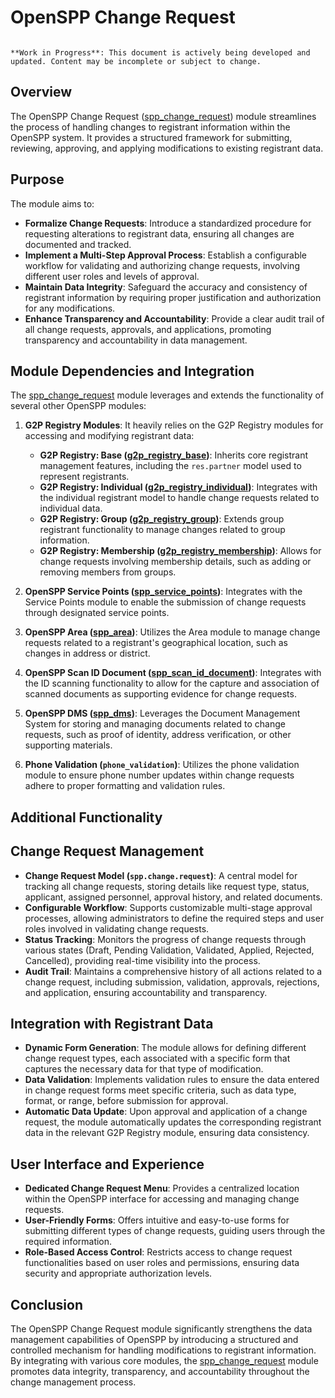 # OpenSPP Change Request

```{warning}

**Work in Progress**: This document is actively being developed and updated. Content may be incomplete or subject to change.
```

## Overview

The OpenSPP Change Request ([spp_change_request](spp_change_request)) module streamlines the process of handling changes to registrant information within the OpenSPP system. It provides a structured framework for submitting, reviewing, approving, and applying modifications to existing registrant data.

## Purpose

The module aims to:

* **Formalize Change Requests**: Introduce a standardized procedure for requesting alterations to registrant data, ensuring all changes are documented and tracked.
* **Implement a Multi-Step Approval Process**: Establish a configurable workflow for validating and authorizing change requests, involving different user roles and levels of approval.
* **Maintain Data Integrity**: Safeguard the accuracy and consistency of registrant information by requiring proper justification and authorization for any modifications.
* **Enhance Transparency and Accountability**: Provide a clear audit trail of all change requests, approvals, and applications, promoting transparency and accountability in data management.

## Module Dependencies and Integration

The [spp_change_request](spp_change_request) module leverages and extends the functionality of several other OpenSPP modules:

1. **G2P Registry Modules**: It heavily relies on the G2P Registry modules for accessing and modifying registrant data:
    * **G2P Registry: Base ([g2p_registry_base](g2p_registry_base))**:  Inherits core registrant management features, including the `res.partner` model used to represent registrants.
    * **G2P Registry: Individual ([g2p_registry_individual](g2p_registry_individual))**:  Integrates with the individual registrant model to handle change requests related to individual data.
    * **G2P Registry: Group ([g2p_registry_group](g2p_registry_group))**:  Extends group registrant functionality to manage changes related to group information.
    * **G2P Registry: Membership ([g2p_registry_membership](g2p_registry_membership))**:  Allows for change requests involving membership details, such as adding or removing members from groups.

2. **OpenSPP Service Points ([spp_service_points](spp_service_points))**: Integrates with the Service Points module to enable the submission of change requests through designated service points.

3. **OpenSPP Area ([spp_area](spp_area))**: Utilizes the Area module to manage change requests related to a registrant's geographical location, such as changes in address or district. 

4. **OpenSPP Scan ID Document ([spp_scan_id_document](spp_scan_id_document))**: Integrates with the ID scanning functionality to allow for the capture and association of scanned documents as supporting evidence for change requests.

5. **OpenSPP DMS ([spp_dms](spp_dms))**: Leverages the Document Management System for storing and managing documents related to change requests, such as proof of identity, address verification, or other supporting materials. 

6. **Phone Validation (`phone_validation`)**: Utilizes the phone validation module to ensure phone number updates within change requests adhere to proper formatting and validation rules.

## Additional Functionality

## Change Request Management

* **Change Request Model (`spp.change.request`)**: A central model for tracking all change requests, storing details like request type, status, applicant, assigned personnel, approval history, and related documents. 
* **Configurable Workflow**: Supports customizable multi-stage approval processes, allowing administrators to define the required steps and user roles involved in validating change requests.
* **Status Tracking**: Monitors the progress of change requests through various states (Draft, Pending Validation, Validated, Applied, Rejected, Cancelled), providing real-time visibility into the process. 
* **Audit Trail**:  Maintains a comprehensive history of all actions related to a change request, including submission, validation, approvals, rejections, and application, ensuring accountability and transparency.

## Integration with Registrant Data

* **Dynamic Form Generation**:  The module allows for defining different change request types, each associated with a specific form that captures the necessary data for that type of modification.
* **Data Validation**: Implements validation rules to ensure the data entered in change request forms meet specific criteria, such as data type, format, or range, before submission for approval. 
* **Automatic Data Update**:  Upon approval and application of a change request, the module automatically updates the corresponding registrant data in the relevant G2P Registry module, ensuring data consistency.

## User Interface and Experience

* **Dedicated Change Request Menu**:  Provides a centralized location within the OpenSPP interface for accessing and managing change requests.
* **User-Friendly Forms**:  Offers intuitive and easy-to-use forms for submitting different types of change requests, guiding users through the required information.
* **Role-Based Access Control**: Restricts access to change request functionalities based on user roles and permissions, ensuring data security and appropriate authorization levels.

## Conclusion

The OpenSPP Change Request module significantly strengthens the data management capabilities of OpenSPP by introducing a structured and controlled mechanism for handling modifications to registrant information.  By integrating with various core modules, the [spp_change_request](spp_change_request) module promotes data integrity, transparency, and accountability throughout the change management process. 
